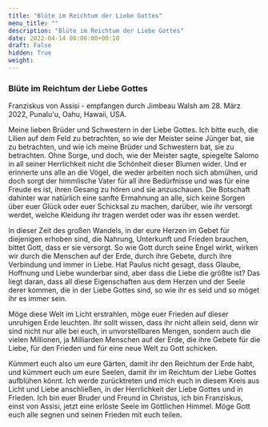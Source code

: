 ```yaml
---
title: "Blüte im Reichtum der Liebe Gottes"
menu_title: ""
description: "Blüte im Reichtum der Liebe Gottes"
date: 2022-04-14 06:00:00+00:10
draft: False
hidden: True
weight:
---
```

### Blüte im Reichtum der Liebe Gottes

Franziskus von Assisi - empfangen durch Jimbeau Walsh am 28. März 2022, Punalu'u, Oahu, Hawaii, USA.

Meine lieben Brüder und Schwestern in der Liebe Gottes. Ich bitte euch, die Lilien auf dem Feld zu betrachten, so wie der Meister seine Jünger bat, sie zu betrachten, und wie ich meine Brüder und Schwestern bat, sie zu betrachten. Ohne Sorge, und doch, wie der Meister sagte, spiegelte Salomo in all seiner Herrlichkeit nicht die Schönheit dieser Blumen wider. Und er erinnerte uns alle an die Vögel, die weder arbeiten noch sich abmühen, und doch sorgt der himmlische Vater für all ihre Bedürfnisse und was für eine Freude es ist, ihren Gesang zu hören und sie anzuschauen. Die Botschaft dahinter war natürlich eine sanfte Ermahnung an alle, sich keine Sorgen über euer Glück oder euer Schicksal zu machen, darüber, wie ihr versorgt werdet, welche Kleidung ihr tragen werdet oder was ihr essen werdet.

In dieser Zeit des großen Wandels, in der eure Herzen im Gebet für diejenigen erhoben sind, die Nahrung, Unterkunft und Frieden brauchen, bittet Gott, dass er sie versorgt. So wie Gott durch seine Engel wirkt, wirken wir durch die Menschen auf der Erde, durch ihre Gebete, durch ihre Verbindung und immer in Liebe. Hat Paulus nicht gesagt, dass Glaube, Hoffnung und Liebe wunderbar sind, aber dass die Liebe die größte ist? Das liegt daran, dass all diese Eigenschaften aus dem Herzen und der Seele derer kommen, die in der Liebe Gottes sind, so wie ihr es seid und so möget ihr es immer sein.

Möge diese Welt im Licht erstrahlen, möge euer Frieden auf dieser unruhigen Erde leuchten. Ihr sollt wissen, dass ihr nicht allein seid, denn wir sind nicht nur alle bei euch, in unvorstellbaren Mengen, sondern auch die vielen Millionen, ja Milliarden Menschen auf der Erde, die ihre Gebete für die Liebe, für den Frieden und für eine neue Welt zu Gott schicken.

Kümmert euch also um eure Gärten, damit ihr den Reichtum der Erde habt, und kümmert euch um eure Seelen, damit ihr im Reichtum der Liebe Gottes aufblühen könnt. Ich werde zurücktreten und mich euch in diesem Kreis aus Licht und Liebe anschließen, in der Herrlichkeit der Liebe Gottes und in Frieden. Ich bin euer Bruder und Freund in Christus, ich bin Franziskus, einst von Assisi, jetzt eine erlöste Seele im Göttlichen Himmel. Möge Gott euch alle segnen und seinen Frieden mit euch teilen.
